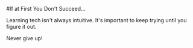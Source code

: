 #If at First You Don't Succeed...

Learning tech isn't always intuitive.  It's important to keep trying until you figure it out.

Never give up!
